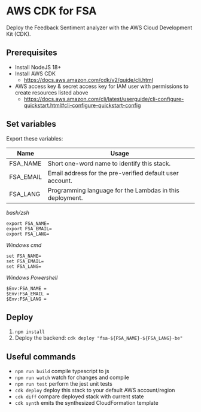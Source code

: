 # AWS CDK for FSA

Deploy the Feedback Sentiment analyzer with the AWS Cloud Development Kit (CDK).

## Prerequisites

- Install NodeJS 18+
- Install AWS CDK
  - https://docs.aws.amazon.com/cdk/v2/guide/cli.html
- AWS access key & secret access key for IAM user with permissions to create resources listed above
  - https://docs.aws.amazon.com/cli/latest/userguide/cli-configure-quickstart.html#cli-configure-quickstart-config

## Set variables

Export these variables:

| Name      | Usage                                                    |
| --------- | -------------------------------------------------------- |
| FSA_NAME  | Short one-word name to identify this stack.              |
| FSA_EMAIL | Email address for the pre-verified default user account. |
| FSA_LANG  | Programming language for the Lambdas in this deployment. |

_bash/zsh_

```
export FSA_NAME=
export FSA_EMAIL=
export FSA_LANG=
```

_Windows cmd_

```
set FSA_NAME=
set FSA_EMAIL=
set FSA_LANG=
```

_Windows Powershell_

```
$Env:FSA_NAME =
$Env:FSA_EMAIL =
$Env:FSA_LANG =
```

## Deploy

1. `npm install`
2. Deploy the backend: `cdk deploy "fsa-${FSA_NAME}-${FSA_LANG}-be"`

## Useful commands

- `npm run build` compile typescript to js
- `npm run watch` watch for changes and compile
- `npm run test` perform the jest unit tests
- `cdk deploy` deploy this stack to your default AWS account/region
- `cdk diff` compare deployed stack with current state
- `cdk synth` emits the synthesized CloudFormation template
